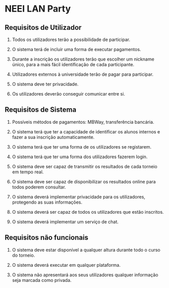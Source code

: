 # NEEI LAN Party

## Requisitos de Utilizador

1. Todos os utilizadores terão a possibilidade de participar.

2. O sistema terá de incluir uma forma de executar pagamentos.

3. Durante a inscrição os utilizadores terão que escolher um nickname único, para a mais fácil identificação de cada participante.

4. Utilizadores externos à universidade terão de pagar para participar.

5. O sistema deve ter privacidade.

6. Os utilizadores deverão conseguir comunicar entre si.

## Requisitos de Sistema

1. Possíveis métodos de pagamentos: MBWay, transferência bancária.

2. O sistema terá que ter a capacidade de identificar os alunos internos e fazer a sua inscrição automaticamente.

3. O sistema terá que ter uma forma de os utilizadores se registarem.

4. O sistema terá que ter uma forma dos utilizadores fazerem login.

5. O sistema deve ser capaz de transmitir os resultados de cada torneio em tempo real.
  
6. O sistema deve ser capaz de disponibilizar os resultados online para todos poderem consultar.

7. O sistema deverá implementar privacidade para os utilizadores, protegendo as suas informações.

8. O sistema deverá ser capaz de todos os utilizadores que estão inscritos.

9. O sistema deverá implementar um serviço de chat.

## Requisitos não funcionais

1. O sistema deve estar disponível a qualquer altura durante todo o curso do torneio.

2. O sistema deverá executar em qualquer plataforma.

3. O sistema não apresentará aos seus utilizadores qualquer informação seja marcada como privada.